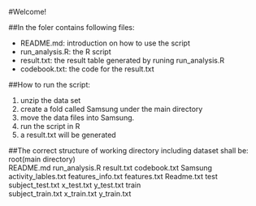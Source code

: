 #Welcome!

##In the foler contains following files:
*	README.md: introduction on how to use the script
*	run_analysis.R: the R script
*	result.txt: the result table generated by runing run_analysis.R
*	codebook.txt: the code for the result.txt


##How to run the script:
1. unzip the data set
2. create a fold called Samsung under the main directory
3. move the data files into Samsung. 
4. run the script in R
5. a result.txt will be generated

##The correct structure of working directory including dataset shall be:
root(main directory)\
  README.md
  run_analysis.R
  result.txt
  codebook.txt
  Samsung\
    activity_lables.txt
    features_info.txt
    features.txt
    Readme.txt
    test\
      subject_test.txt
      x_test.txt
      y_test.txt
    train\
      subject_train.txt
      x_train.txt
      y_train.txt
